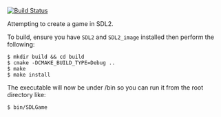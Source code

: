[![Build Status](https://travis-ci.org/SpellChucker/SDLGame.svg?branch=master)](https://travis-ci.org/SpellChucker/SDLGame)

Attempting to create a game in SDL2.

To build, ensure you have `SDL2` and `SDL2_image` installed then perform the following:

```
$ mkdir build && cd build
$ cmake -DCMAKE_BUILD_TYPE=Debug ..
$ make
$ make install
```

The executable will now be under /bin so you can run it from the root directory like:

```
$ bin/SDLGame
```
